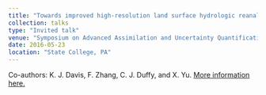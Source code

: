 ```yaml
---
title: "Towards improved high-resolution land surface hydrologic reanalysis using a physically-based land surface hydrologic model and data assimilation"
collection: talks
type: "Invited talk"
venue: "Symposium on Advanced Assimilation and Uncertainty Quantification in Big Data Research for Weather, Climate and Earth System Monitoring and Prediction "
date: 2016-05-23
location: "State College, PA"
---
```


Co-authors: K. J. Davis, F. Zhang, C. J. Duffy, and X. Yu. [More information here.](http://adapt.psu.edu/2016EnKFWorkshop/SYMPOSIUM/index.php)
